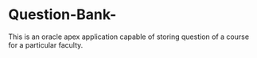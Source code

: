 # Question-Bank-
This is an oracle apex application capable of storing question of a course for a particular faculty.
